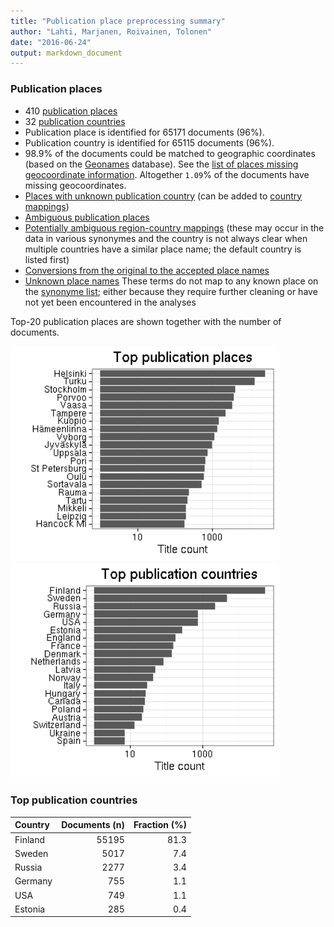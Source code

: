 ```yaml
---
title: "Publication place preprocessing summary"
author: "Lahti, Marjanen, Roivainen, Tolonen"
date: "2016-06-24"
output: markdown_document
---
```


### Publication places

 * 410 [publication places](output.tables/publication_place_accepted.csv)
 * 32 [publication countries](output.tables/country_accepted.csv) 
 * Publication place is identified for 65171 documents (96%). 
 * Publication country is identified for 65115 documents (96%).
 * 98.9% of the documents could be matched to geographic coordinates (based on the [Geonames](http://download.geonames.org/export/dump/) database). See the [list of places missing geocoordinate information](output.tables/absentgeocoordinates.csv). Altogether ``1.09``% of the documents have missing geocoordinates.
 * [Places with unknown publication country](output.tables/publication_place_missingcountry.csv) (can be added to [country mappings](https://github.com/rOpenGov/bibliographica/blob/master/inst/extdata/reg2country.csv))
 * [Ambiguous publication places](output.tables/publication_place_ambiguous.csv)
 * [Potentially ambiguous region-country mappings](output.tables/publication_country_ambiguous.csv) (these may occur in the data in various synonymes and the country is not always clear when multiple countries have a similar place name; the default country is listed first)
 * [Conversions from the original to the accepted place names](output.tables/publication_place_conversion_nontrivial.csv)
 * [Unknown place names](output.tables/publication_place_todo.csv) These terms do not map to any known place on the [synonyme list](https://github.com/rOpenGov/bibliographica/blob/master/inst/extdata/PublicationPlaceSynonymes.csv); either because they require further cleaning or have not yet been encountered in the analyses

Top-20 publication places are shown together with the number of documents.

<img src="figure/summaryplace-1.png" title="plot of chunk summaryplace" alt="plot of chunk summaryplace" width="430px" /><img src="figure/summaryplace-2.png" title="plot of chunk summaryplace" alt="plot of chunk summaryplace" width="430px" />


### Top publication countries	


|Country | Documents (n)| Fraction (%)|
|:-------|-------------:|------------:|
|Finland |         55195|         81.3|
|Sweden  |          5017|          7.4|
|Russia  |          2277|          3.4|
|Germany |           755|          1.1|
|USA     |           749|          1.1|
|Estonia |           285|          0.4|

